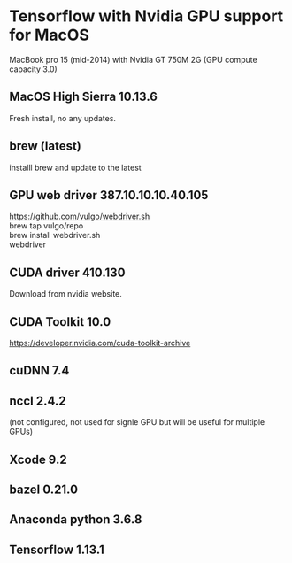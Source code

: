 # Tensorflow with Nvidia GPU support for MacOS
MacBook pro 15 (mid-2014) with Nvidia GT 750M 2G (GPU compute capacity 3.0)

## MacOS High Sierra 10.13.6 
Fresh install, no any updates.

## brew (latest)
installl brew and update to the latest
## GPU web driver 387.10.10.10.40.105
https://github.com/vulgo/webdriver.sh \
brew tap vulgo/repo \
brew install webdriver.sh \
webdriver

## CUDA driver 410.130
Download from nvidia website.
## CUDA Toolkit 10.0
https://developer.nvidia.com/cuda-toolkit-archive
## cuDNN 7.4
## nccl 2.4.2  
(not configured, not used for signle GPU but will be useful for multiple GPUs)

## Xcode 9.2
## bazel 0.21.0
## Anaconda python 3.6.8
## Tensorflow 1.13.1
